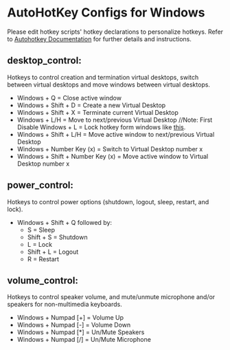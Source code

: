 AutoHotKey Configs for Windows
==============================
Please edit hotkey scripts' hotkey declarations to personalize hotkeys. Refer to [Autohotkey Documentation](https://autohotkey.com/docs/AutoHotkey.htm) for further details and instructions.

desktop_control:
----------------
Hotkeys to control creation and termination virtual desktops, switch between virtual desktops and move windows between virtual desktops.
* Windows + Q = Close active window
* Windows + Shift + D = Create a new Virtual Desktop
* Windows + Shift + X = Terminate current Virtual Desktop
* Windows + L/H = Move to next/previous Virtual Desktop       //Note: First Disable Windows + L = Lock hotkey form windows like [this](https://www.maketecheasier.com/disable-lock-screen-shortcut-key-windows/).
* Windows + Shift + L/H = Move active window to next/previous Virtual Desktop
* Windows + Number Key (x) = Switch to Virtual Desktop number x
* Windows + Shift + Number Key (x) = Move active window to Virtual Desktop number x
    
      
power_control: 
--------------
Hotkeys to control power options (shutdown, logout, sleep, restart, and lock).
* Windows + Shift + Q followed by:
  * S = Sleep
  * Shift + S = Shutdown
  * L = Lock
  * Shift + L = Logout
  * R = Restart
      
volume_control: 
---------------
Hotkeys to control speaker volume, and mute/unmute microphone and/or speakers for non-multimedia keyboards.
* Windows + Numpad [+] = Volume Up
* Windows + Numpad [-] = Volume Down
* Windows + Numpad [*] = Un/Mute Speakers
* Windows + Numpad [/] = Un/Mute Microphone
